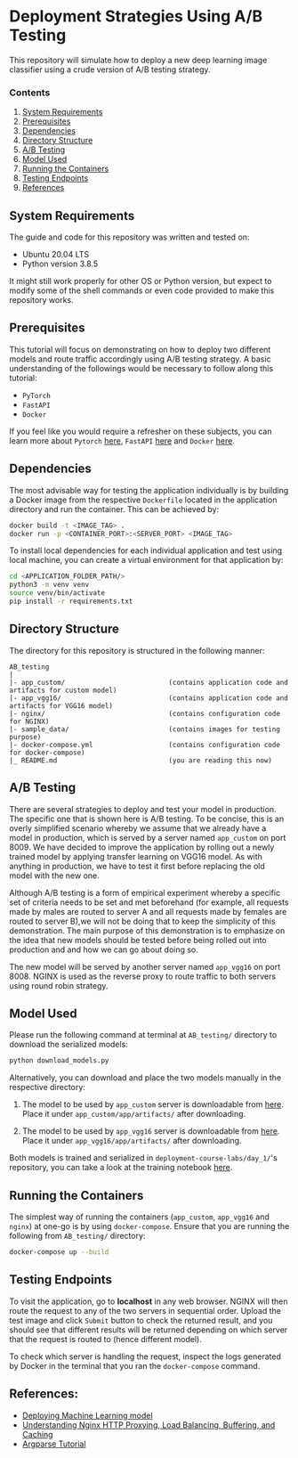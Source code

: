 # Deployment Strategies Using A/B Testing

This repository will simulate how to deploy a new deep learning image classifier using a crude version of A/B testing strategy.

### Contents
1. [System Requirements](#system-requirements)
2. [Prerequisites](#prerequisites)
3. [Dependencies](#dependencies)
4. [Directory Structure](#directory-structure)
5. [A/B Testing](#ab-testing)
5. [Model Used](#model-used)
6. [Running the Containers](#running-the-containers)
7. [Testing Endpoints](#testing-endpoints)
8. [References](#references)

## System Requirements

The guide and code for this repository was written and tested on: 

* Ubuntu 20.04 LTS
* Python version 3.8.5 

It might still work properly for other OS or Python version, but expect to modify some of the shell commands or even code provided to make this repository works.

## Prerequisites

This tutorial will focus on demonstrating on how to deploy two different models and route traffic accordingly using A/B testing strategy. A basic understanding of the followings would be necessary to follow along this tutorial:

* `PyTorch` 
* `FastAPI`
* `Docker`

If you feel like you would require a refresher on these subjects, you can learn more about `Pytorch` [here](https://pytorch.org/), `FastAPI` [here](https://fastapi.tiangolo.com/tutorial/) and `Docker` [here](https://docs.docker.com/).

## Dependencies

The most advisable way for testing the application individually is by building a Docker image from the respective `Dockerfile` located in the application directory and run the container. This can be achieved by:

```sh
docker build -t <IMAGE_TAG> .
docker run -p <CONTAINER_PORT>:<SERVER_PORT> <IMAGE_TAG>
```

To install local dependencies for each individual application and test using local machine, you can create a virtual environment for that application by:

```sh
cd <APPLICATION_FOLDER_PATH/>
python3 -m venv venv
source venv/bin/activate
pip install -r requirements.txt
```


## Directory Structure
The directory for this repository is structured in the following manner:

```
AB_testing
|
|- app_custom/                          (contains application code and artifacts for custom model)
|- app_vgg16/                           (contains application code and artifacts for VGG16 model)
|- nginx/                               (contains configuration code for NGINX)
|- sample_data/                         (contains images for testing purpose)
|- docker-compose.yml                   (contains configuration code for docker-compose)
|_ README.md                            (you are reading this now)
```

## A/B Testing

There are several strategies to deploy and test your model in production. The specific one that is shown here is A/B testing. To be concise, this is an overly simplified scenario whereby we assume that we already have a model in production, which is served by a server named `app_custom` on port 8009. We have decided to improve the application by rolling out a newly trained model by applying transfer learning on VGG16 model. As with anything in production, we have to test it first before replacing the old model with the new one.

Although A/B testing is a form of empirical experiment whereby a specific set of criteria needs to be set and met beforehand (for example, all requests made by males are routed to server A and all requests made by females are routed to server B),we will not be doing that to keep the simplicity of this demonstration. The main purpose of this demonstration is to emphasize on the idea that new models should be tested before being rolled out into production and and how we can go about doing so.

The new model will be served by another server named `app_vgg16` on port 8008. NGINX is used as the reverse proxy to route traffic to both servers using round robin strategy.

## Model Used

Please run the following command at terminal at `AB_testing/` directory to download the serialized models:

```py
python download_models.py
```

Alternatively, you can download and place the two models manually in the respective directory:

1. The model to be used by `app_custom` server is downloadable from [here](https://s3.eu-central-1.wasabisys.com/certifai/deployment-training-labs/models/fruit_classifier_state_dict.pt). Place it under `app_custom/app/artifacts/` after downloading. 

2. The model to be used by `app_vgg16` server is downloadable from [here](https://s3.eu-central-1.wasabisys.com/certifai/deployment-training-labs/models/transfer_learning_model.pt). Place it under `app_vgg16/app/artifacts/` after downloading. 

Both models is trained and serialized in `deployment-course-labs/day_1/`'s repository, you can take a look at the training notebook [here](https://github.com/CertifaiAI/deployment-course-labs/blob/main/day_1/image_classifier_demo.ipynb).

## Running the Containers

The simplest way of running the containers (`app_custom`, `app_vgg16` and `nginx`) at one-go is by using `docker-compose`. Ensure that you are running the following from `AB_testing/` directory:

```sh
docker-compose up --build
```

## Testing Endpoints

To visit the application, go to **localhost** in any web browser. NGINX will then route the request to any of the two servers in sequential order. Upload the test image and click `Submit` button to check the returned result, and you should see that different results will be returned depending on which server that the request is routed to (hence different model). 

To check which server is handling the request, inspect the logs generated by Docker in the terminal that you ran the `docker-compose` command.

## References:
- [Deploying Machine Learning model](https://medium.com/analytics-vidhya/deploying-machine-learning-model-f3af52068c1b)
- [Understanding Nginx HTTP Proxying, Load Balancing, Buffering, and Caching](https://www.digitalocean.com/community/tutorials/understanding-nginx-http-proxying-load-balancing-buffering-and-caching)
- [Argparse Tutorial](https://docs.python.org/3/howto/argparse.html)